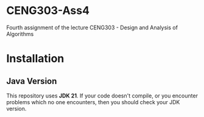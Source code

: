 # CENG303-Ass4
Fourth assignment of the lecture CENG303 - Design and Analysis of Algorithms

# Installation

## Java Version
This repository uses **JDK 21**. If your code doesn't compile, or you encounter
problems which no one encounters, then you should check your JDK version. 